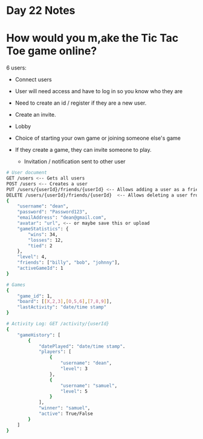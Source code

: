 # Day 22 Notes

# How would you m,ake the Tic Tac Toe game online?

6 users:
- Connect users
- User will need access and have to log in so you know who they are
- Need to create an id / register if they are a new user.
- Create an invite.

- Lobby
- Choice of starting your own game or joining someone else's game
- If they create a game, they can invite someone to play.
    - Invitation / notification sent to other user


```bash
# User document
GET /users <-- Gets all users
POST /users <-- Creates a user
PUT /users/{userId}/friends/{userId} <-- Allows adding a user as a fried
DELETE /users/{userId}/friends/{userId}  <-- Allows deleting a user from friends list
{
    "username": "dean",
    "password": "Password123",
    "emailAddress": "dean@gmail.com",
    "avatar": "url", <-- or maybe save this or upload
    "gameStatistics": {
        "wins": 34,
        "losses": 12,
        "tied": 2
    },
    "level": 4,
    "friends": ["billy", "bob", "johnny"],
    "activeGameId": 1
}

# Games
{
    "game_id": 1,
    "board": [[X,2,3],[O,5,6],[7,8,9]],
    "lastActivity": "date/time stamp"
}

# Activity Log: GET /activity/{userId}
{
    "gameHistory": [
        {
            "datePlayed": "date/time stamp".
            "players": [
                {
                    "username": "dean",
                    "level": 3
                },
                {
                    "username": "samuel",
                    "level": 5
                }
            ],
            "winner": "samuel",
            "active": True/False
        }
    ]
}
```

